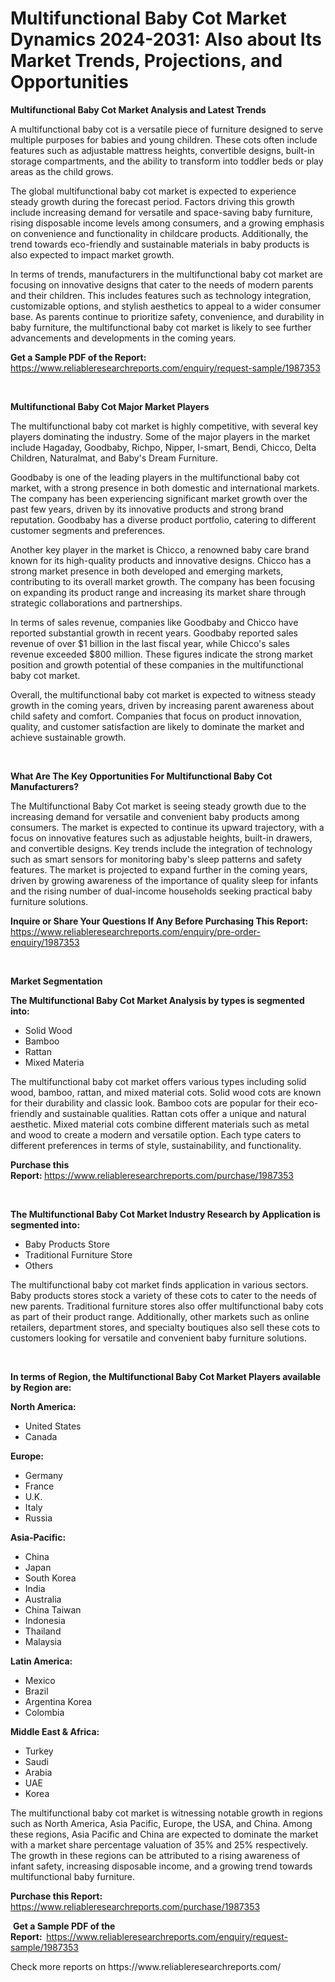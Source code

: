 <p><h1>Multifunctional Baby Cot Market Dynamics 2024-2031: Also about Its Market Trends, Projections, and Opportunities</h1></p><p><strong>Multifunctional Baby Cot Market Analysis and Latest Trends</strong></p>
<p><p>A multifunctional baby cot is a versatile piece of furniture designed to serve multiple purposes for babies and young children. These cots often include features such as adjustable mattress heights, convertible designs, built-in storage compartments, and the ability to transform into toddler beds or play areas as the child grows.</p><p>The global multifunctional baby cot market is expected to experience steady growth during the forecast period. Factors driving this growth include increasing demand for versatile and space-saving baby furniture, rising disposable income levels among consumers, and a growing emphasis on convenience and functionality in childcare products. Additionally, the trend towards eco-friendly and sustainable materials in baby products is also expected to impact market growth.</p><p>In terms of trends, manufacturers in the multifunctional baby cot market are focusing on innovative designs that cater to the needs of modern parents and their children. This includes features such as technology integration, customizable options, and stylish aesthetics to appeal to a wider consumer base. As parents continue to prioritize safety, convenience, and durability in baby furniture, the multifunctional baby cot market is likely to see further advancements and developments in the coming years.</p></p>
<p><strong>Get a Sample PDF of the Report:&nbsp;</strong> <a href="https://www.reliableresearchreports.com/enquiry/request-sample/1987353">https://www.reliableresearchreports.com/enquiry/request-sample/1987353</a></p>
<p>&nbsp;</p>
<p><strong>Multifunctional Baby Cot Major Market Players</strong></p>
<p><p>The multifunctional baby cot market is highly competitive, with several key players dominating the industry. Some of the major players in the market include Hagaday, Goodbaby, Richpo, Nipper, I-smart, Bendi, Chicco, Delta Children, Naturalmat, and Baby's Dream Furniture.</p><p>Goodbaby is one of the leading players in the multifunctional baby cot market, with a strong presence in both domestic and international markets. The company has been experiencing significant market growth over the past few years, driven by its innovative products and strong brand reputation. Goodbaby has a diverse product portfolio, catering to different customer segments and preferences.</p><p>Another key player in the market is Chicco, a renowned baby care brand known for its high-quality products and innovative designs. Chicco has a strong market presence in both developed and emerging markets, contributing to its overall market growth. The company has been focusing on expanding its product range and increasing its market share through strategic collaborations and partnerships.</p><p>In terms of sales revenue, companies like Goodbaby and Chicco have reported substantial growth in recent years. Goodbaby reported sales revenue of over $1 billion in the last fiscal year, while Chicco's sales revenue exceeded $800 million. These figures indicate the strong market position and growth potential of these companies in the multifunctional baby cot market.</p><p>Overall, the multifunctional baby cot market is expected to witness steady growth in the coming years, driven by increasing parent awareness about child safety and comfort. Companies that focus on product innovation, quality, and customer satisfaction are likely to dominate the market and achieve sustainable growth.</p></p>
<p>&nbsp;</p>
<p><strong>What Are The Key Opportunities For Multifunctional Baby Cot Manufacturers?</strong></p>
<p><p>The Multifunctional Baby Cot market is seeing steady growth due to the increasing demand for versatile and convenient baby products among consumers. The market is expected to continue its upward trajectory, with a focus on innovative features such as adjustable heights, built-in drawers, and convertible designs. Key trends include the integration of technology such as smart sensors for monitoring baby's sleep patterns and safety features. The market is projected to expand further in the coming years, driven by growing awareness of the importance of quality sleep for infants and the rising number of dual-income households seeking practical baby furniture solutions.</p></p>
<p><strong>Inquire or Share Your Questions If Any Before Purchasing This Report:</strong> <a href="https://www.reliableresearchreports.com/enquiry/pre-order-enquiry/1987353">https://www.reliableresearchreports.com/enquiry/pre-order-enquiry/1987353</a></p>
<p>&nbsp;</p>
<p><strong>Market Segmentation</strong></p>
<p><strong>The Multifunctional Baby Cot Market Analysis by types is segmented into:</strong></p>
<p><ul><li>Solid Wood</li><li>Bamboo</li><li>Rattan</li><li>Mixed Materia</li></ul></p>
<p><p>The multifunctional baby cot market offers various types including solid wood, bamboo, rattan, and mixed material cots. Solid wood cots are known for their durability and classic look. Bamboo cots are popular for their eco-friendly and sustainable qualities. Rattan cots offer a unique and natural aesthetic. Mixed material cots combine different materials such as metal and wood to create a modern and versatile option. Each type caters to different preferences in terms of style, sustainability, and functionality.</p></p>
<p><strong>Purchase this Report:&nbsp;</strong><a href="https://www.reliableresearchreports.com/purchase/1987353">https://www.reliableresearchreports.com/purchase/1987353</a></p>
<p>&nbsp;</p>
<p><strong>The Multifunctional Baby Cot Market Industry Research by Application is segmented into:</strong></p>
<p><ul><li>Baby Products Store</li><li>Traditional Furniture Store</li><li>Others</li></ul></p>
<p><p>The multifunctional baby cot market finds application in various sectors. Baby products stores stock a variety of these cots to cater to the needs of new parents. Traditional furniture stores also offer multifunctional baby cots as part of their product range. Additionally, other markets such as online retailers, department stores, and specialty boutiques also sell these cots to customers looking for versatile and convenient baby furniture solutions.</p></p>
<p>&nbsp;</p>
<p><strong>In terms of Region, the Multifunctional Baby Cot Market Players available by Region are:</strong></p>
<p>
    <p> <strong> North America: </strong>
        <ul>
            <li>United States</li>
            <li>Canada</li>
        </ul>
        </p> 
    <p> <strong> Europe: </strong>
        <ul>
            <li>Germany</li>
            <li>France</li>
            <li>U.K.</li>
            <li>Italy</li>
            <li>Russia</li>
        </ul>
        </p> 
    <p> <strong> Asia-Pacific: </strong>
        <ul>
            <li>China</li>
            <li>Japan</li>
            <li>South Korea</li>
            <li>India</li>
            <li>Australia</li>
            <li>China Taiwan</li>
            <li>Indonesia</li>
            <li>Thailand</li>
            <li>Malaysia</li>
        </ul>
        </p> 
    <p> <strong> Latin America: </strong>
        <ul>
            <li>Mexico</li>
            <li>Brazil</li>
            <li>Argentina Korea</li>
            <li>Colombia</li>
        </ul>
        </p> 
    <p> <strong> Middle East & Africa: </strong>
        <ul>
            <li>Turkey</li>
            <li>Saudi</li>
            <li>Arabia</li>
            <li>UAE</li>
            <li>Korea</li>
        </ul>
    </p>
    </p>
<p><p>The multifunctional baby cot market is witnessing notable growth in regions such as North America, Asia Pacific, Europe, the USA, and China. Among these regions, Asia Pacific and China are expected to dominate the market with a market share percentage valuation of 35% and 25% respectively. The growth in these regions can be attributed to a rising awareness of infant safety, increasing disposable income, and a growing trend towards multifunctional baby furniture.</p></p>
<p><strong>Purchase this Report: </strong><a href="https://www.reliableresearchreports.com/purchase/1987353">https://www.reliableresearchreports.com/purchase/1987353</a></p>
<p>&nbsp;<strong>Get a Sample PDF of the Report:&nbsp;&nbsp;</strong><a href="https://www.reliableresearchreports.com/enquiry/request-sample/1987353">https://www.reliableresearchreports.com/enquiry/request-sample/1987353</a></p>
<p><strong></strong></p>
<p>Check more reports on https://www.reliableresearchreports.com/</p>